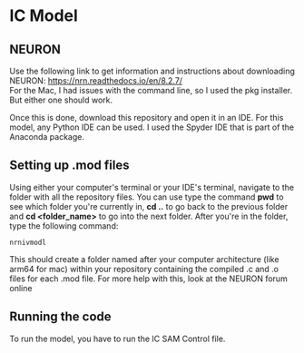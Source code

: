 # IC Model

## NEURON
Use the following link to get information and instructions about downloading NEURON: https://nrn.readthedocs.io/en/8.2.7/  
For the Mac, I had issues with the command line, so I used the pkg installer. But either one should work.  

Once this is done, download this repository and open it in an IDE. For this model, any Python IDE can be used. I used the Spyder IDE that is part of the Anaconda package.  

## Setting up .mod files
Using either your computer's terminal or your IDE's terminal, navigate to the folder with all the repository files. You can use type the command **pwd** to see which folder you're currently in, **cd ..** to go back to the previous folder and **cd <folder_name>** to go into the next folder. After you're in the folder, type the following command:
```
nrnivmodl
```
This should create a folder named after your computer architecture (like arm64 for mac) within your repository containing the compiled .c and .o files for each .mod file. For more help with this, look at the NEURON forum online

## Running the code
To run the model, you have to run the IC SAM Control file.  




